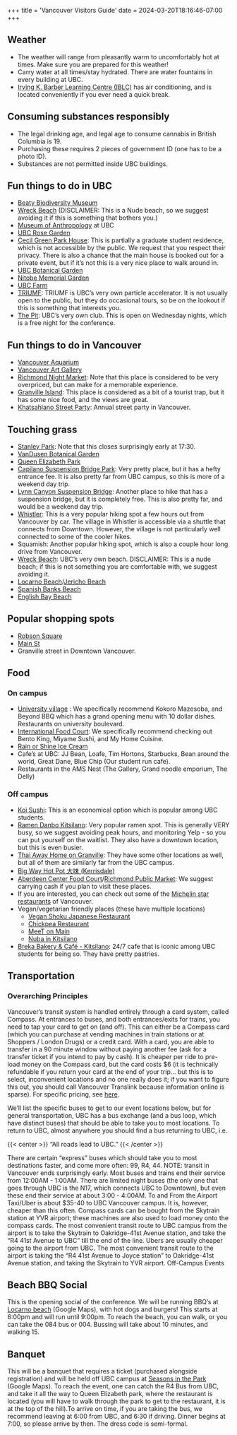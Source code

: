 +++
title = 'Vancouver Visitors Guide'
date = 2024-03-20T18:16:46-07:00
+++

## Weather

- The weather will range from pleasantly warm to uncomfortably hot at times. Make sure you are prepared for this weather!
- Carry water at all times/stay hydrated. There are water fountains in every building at UBC.
- [Irving K. Barber Learning Centre (IBLC)](https://maps.app.goo.gl/TVPrvQtzogy8VK7F8) has air conditioning, and is located conveniently if you ever need a quick break.

## Consuming substances responsibly

- The legal drinking age, and legal age to consume cannabis in British Columbia is 19.
- Purchasing these requires 2 pieces of government ID (one has to be a photo ID).
- Substances are not permitted inside UBC buildings.

## Fun things to do in UBC

- [Beaty Biodiversity Museum](https://maps.app.goo.gl/3ner66NM7rtU3ZYQ9)
- [Wreck Beach](https://maps.app.goo.gl/yuLtrz7MUJZUygB28) (DISCLAIMER: This is a Nude beach, so we suggest avoiding it if this is something that bothers you.)
- [Museum of Anthropology](https://maps.app.goo.gl/LG2vTAj3ojzHu5eUA) at UBC
- [UBC Rose Garden](https://maps.app.goo.gl/cfJBctS9KsoABTVY8)
- [Cecil Green Park House](https://maps.app.goo.gl/wfVq8NvpWn7vGP6GA): This is partially a graduate student residence, which is not accessible by the public. We request that you respect their privacy. There is also a chance that the main house is booked out for a private event, but if it’s not this is a very nice place to walk around in.
- [UBC Botanical Garden](https://maps.app.goo.gl/Eizs7EgFbXq4msrF7)
- [Nitobe Memorial Garden](https://maps.app.goo.gl/VkpvBLWGEzeutumQ8)
- [UBC Farm](https://maps.app.goo.gl/zzGKBxS5eMu8SoEy6)
- [TRIUMF](https://maps.app.goo.gl/F1xbLKAFSnLbSBTs5): TRIUMF is UBC’s very own particle accelerator. It is not usually open to the public, but they do occasional tours, so be on the lookout if this is something that interests you.
- [The Pit](https://maps.app.goo.gl/G29q3NcXC1Vss7XZ6): UBC’s very own club. This is open on Wednesday nights, which is a free night for the conference.

## Fun things to do in Vancouver

- [Vancouver Aquarium](https://maps.app.goo.gl/PUrMcmrbctmDpukQA)
- [Vancouver Art Gallery](https://maps.app.goo.gl/X4gQW2jnYPXMPJqVA)
- [Richmond Night Market](https://maps.app.goo.gl/EJ4AuPNuXrxSL2QS8): Note that this place is considered to be very overpriced, but can make for a memorable experience.
- [Granville Island](https://maps.app.goo.gl/TQoBYhFqcd1QyizD7): This place is considered as a bit of a tourist trap, but it has some nice food, and the views are great.
- [Khatsahlano Street Party](https://maps.app.goo.gl/TeK85PThPNHdzGKB7): Annual street party in Vancouver.

## Touching grass

- [Stanley Park](https://maps.app.goo.gl/TJcxzK11uSz6g3eNA): Note that this closes surprisingly early at 17:30.
- [VanDusen Botanical Garden](https://maps.app.goo.gl/n2Vjdw5YMgogAdaT9)
- [Queen Elizabeth Park](https://maps.app.goo.gl/oHVZZwTgYzYYsgZ17)
- [Capilano Suspension Bridge Park](https://maps.app.goo.gl/JCBMBrKBJCN5Lubt5): Very pretty place, but it has a hefty entrance fee. It is also pretty far from UBC campus, so this is more of a weekend day trip.
- [Lynn Canyon Suspension Bridge](https://maps.app.goo.gl/6vaGtAFnXGSdLkq56): Another place to hike that has a suspension bridge, but it is completely free. This is also pretty far, and would be a weekend day trip.
- [Whistler](): This is a very popular hiking spot a few hours out from Vancouver by car. The village in Whistler is accessible via a shuttle that connects from Downtown. However, the village is not particularly well connected to some of the cooler hikes.
- Squamish: Another popular hiking spot, which is also a couple hour long drive from Vancouver.
- [Wreck Beach](https://maps.app.goo.gl/kUxECQ6sDhtciWHR6): UBC’s very own beach. DISCLAIMER: This is a nude beach; if this is not something you are comfortable with, we suggest avoiding it.
- [Locarno Beach](https://maps.app.goo.gl/11vsHYUiJkVWFR5Z6)/[Jericho Beach](https://maps.app.goo.gl/ZsaVaXHLsDd5yeEq7)
- [Spanish Banks Beach](https://maps.app.goo.gl/FQdZ7PP1wabDQP2D8)
- [English Bay Beach](https://maps.app.goo.gl/e5BkiKzJ1TKvAKzD7)

## Popular shopping spots

- [Robson Square](https://maps.app.goo.gl/gJwFB1XDFoXbKLTv6)
- [Main St](https://maps.app.goo.gl/noPgghfWnUQDpzhNA)
- Granville street in Downtown Vancouver.

## Food

### On campus

- [University village](https://visit.ubc.ca/eat-drink-and-stay/restaurants/food-courts/university-village-food-court/) : We specifically recommend Kokoro Mazesoba, and Beyond BBQ which has a grand opening menu with 10 dollar dishes.
Restaurants on university boulevard.
- [International Food Court](https://maps.app.goo.gl/Dj8VC7jZZzvDWfGT9): We specifically recommend checking out Bento King, Miyame Sushi, and My Home Cuisine.
- [Rain or Shine Ice Cream](https://maps.app.goo.gl/CrfLAKU2c25aYw8n9)
- Cafe’s at UBC: JJ Bean, Loafe, Tim Hortons, Starbucks, Bean around the world, Great Dane, Blue Chip (Our student run cafe).
- Restaurants in the AMS Nest (The Gallery, Grand noodle emporium, The Delly)

### Off campus

- [Koi Sushi](https://maps.app.goo.gl/BaqxUuUj7WBoFxZj6): This is an economical option which is popular among UBC students.
- [Ramen Danbo Kitsilano](https://maps.app.goo.gl/QKDAqSPKnQz2gt1U7): Very popular ramen spot. This is generally VERY busy, so we suggest avoiding peak hours, and monitoring Yelp - so you can put yourself on the waitlist. They also have a downtown location, but this is even busier.
- [Thai Away Home on Granville](https://maps.app.goo.gl/fMpG2MHfrYKnMPcn9): They have some other locations as well, but all of them are similarly far from the UBC campus.
- [Big Way Hot Pot 大味 (Kerrisdale)](https://maps.app.goo.gl/QMqEbBDkyTjGUxJz5)
- [Aberdeen Center Food Court](https://maps.app.goo.gl/aXg7SbCE3m9WSegy8)/[Richmond Public Market](https://maps.app.goo.gl/mypkUZXYtMpxtMtu6): We suggest carrying cash if you plan to visit these places.
- If you are interested, you can check out some of the [Michelin star restaurants](https://guide.michelin.com/ca/en/british-columbia/ca-vancouver/restaurants?sort=distance) of Vancouver.
- Vegan/vegetarian friendly places (these have multiple locations)
  - [Vegan Shoku Japanese Restaurant](https://maps.app.goo.gl/tkyv2W726CPh1VcN7)
  - [Chickpea Restaurant](https://maps.app.goo.gl/VwpfmbLqXihffmVC6)
  - [MeeT on Main](https://maps.app.goo.gl/WuhJwcn8frwBzYiAA)
  - [Nuba in Kitsilano](https://maps.app.goo.gl/YeVa9mtBbPoFtfKq5)
- [Breka Bakery & Café - Kitsilano](https://maps.app.goo.gl/CU7hY4mDVn84FteN6): 24/7 cafe that is iconic among UBC students for being so. They have pretty pastries.

## Transportation

### Overarching Principles

Vancouver’s transit system is handled entirely through a card system, called Compass. At entrances to buses, and both entrances/exits for trains, you need to tap your card to get on (and off). This can either be a Compass card (which you can purchase at vending machines in train stations or at Shoppers / London Drugs) or a credit card. With a card, you are able to transfer in a 90 minute window without paying another fee (ask for a transfer ticket if you intend to pay by cash). It is cheaper per ride to pre-load money on the Compass card, but the card costs $6 (it is technically refundable if you return your card at the end of your trip… but this is to select, inconvenient locations and no one really does it; if you want to figure this out, you should call Vancouver Translink because information online is sparse). For specific pricing, see [here](https://www.translink.ca/transit-fares/pricing-and-fare-zones).

We’ll list the specific buses to get to our event locations below, but for general transportation, UBC has a bus exchange (and a bus loop, which have distinct buses) that should be able to take you to most locations. To return to UBC, almost anywhere you should find a bus returning to UBC, i.e.

{{< center >}} “All roads lead to UBC.” {{< /center >}}

There are certain “express” buses which should take you to most destinations faster, and come more often: 99, R4, 44. NOTE: transit in Vancouver ends surprisingly early. Most buses and trains end their service from 12:00AM - 1:00AM. There are limited night buses (the only one that goes through UBC is the N17, which connects UBC to Downtown), but even these end their service at about 3:00 - 4:00AM.
To and From the Airport
Taxi/Uber is about $35-40 to UBC Vancouver campus. It is, however, cheaper than this often.
Compass cards can be bought from the Skytrain station at YVR airport; these machines are also used to load money onto the compass cards.
The most convenient transit route to UBC campus from the airport is to take the Skytrain to Oakridge-41st Avenue station, and take the “R4 41st Avenue to UBC” till the end of the line.
Ubers are usually cheaper going to the airport from UBC.
The most convenient transit route to the airport is taking the “R4 41st Avenue to Joyce station” to Oakridge-41st Avenue station, and taking the Skytrain to YVR airport.
Off-Campus Events

## Beach BBQ Social

This is the opening social of the conference. We will be running BBQ’s at [Locarno beach](https://maps.app.goo.gl/11vsHYUiJkVWFR5Z6) (Google Maps), with hot dogs and burgers! This starts at 6:00pm and will run until 9:00pm. To reach the beach, you can walk, or you can take the 084 bus or 004. Bussing will take about 10 minutes, and walking 15.

## Banquet

This will be a banquet that requires a ticket (purchased alongside registration) and will be held off UBC campus at [Seasons in the Park](https://maps.app.goo.gl/M7X9pefB1Lou6hiN7) (Google Maps). To reach the event, one can catch the R4 Bus from UBC, and take it all the way to Queen Elizabeth park, where the restaurant is located (you will have to walk through the park to get to the restaurant, it is at the top of the hill).To arrive on time, if you are taking the bus, we recommend leaving at 6:00 from UBC, and 6:30 if driving. Dinner begins at 7:00, so please arrive by then. The dress code is semi-formal.
